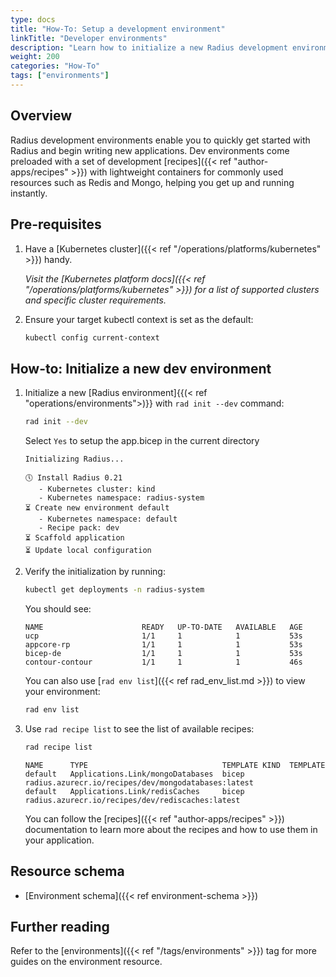 ```yaml
---
type: docs
title: "How-To: Setup a development environment"
linkTitle: "Developer environments"
description: "Learn how to initialize a new Radius development environment"
weight: 200
categories: "How-To"
tags: ["environments"]
---
```


## Overview 

Radius development environments enable you to quickly get started with Radius and begin writing new applications. Dev environments come preloaded with a set of development [recipes]({{< ref "author-apps/recipes" >}}) with lightweight containers for commonly used resources such as Redis and Mongo, helping you get up and running instantly.

## Pre-requisites

1. Have a [Kubernetes cluster]({{< ref "/operations/platforms/kubernetes" >}}) handy.

   *Visit the [Kubernetes platform docs]({{< ref "/operations/platforms/kubernetes" >}}) for a list of supported clusters and specific cluster requirements.*

1. Ensure your target kubectl context is set as the default:
   ```bash
   kubectl config current-context
   ```

## How-to: Initialize a new dev environment

1. Initialize a new [Radius environment]{{(< ref "operations/environments">)}} with `rad init --dev` command:
   ```bash
   rad init --dev
   ```
   
   Select `Yes` to setup the app.bicep in the current directory

   ```
   Initializing Radius...                                                
                                                                      
   🕔 Install Radius 0.21                                             
      - Kubernetes cluster: kind
      - Kubernetes namespace: radius-system                              
   ⏳ Create new environment default                                     
      - Kubernetes namespace: default                                    
      - Recipe pack: dev                                                 
   ⏳ Scaffold application                                          
   ⏳ Update local configuration                                                 
   ```                                             

2. Verify the initialization by running:
   ```bash
   kubectl get deployments -n radius-system
   ```

   You should see:

   ```
   NAME                      READY   UP-TO-DATE   AVAILABLE   AGE
   ucp                       1/1     1            1           53s
   appcore-rp                1/1     1            1           53s
   bicep-de                  1/1     1            1           53s
   contour-contour           1/1     1            1           46s
   ```

   You can also use [`rad env list`]({{< ref rad_env_list.md >}}) to view your environment:
   
   ```bash
   rad env list
   ```
3. Use `rad recipe list` to see the list of available recipes:
   ```bash
   rad recipe list
   ```
   ```
   NAME      TYPE                              TEMPLATE KIND  TEMPLATE
   default   Applications.Link/mongoDatabases  bicep          radius.azurecr.io/recipes/dev/mongodatabases:latest
   default   Applications.Link/redisCaches     bicep          radius.azurecr.io/recipes/dev/rediscaches:latest
   ``` 
   You can follow the [recipes]({{< ref "author-apps/recipes" >}}) documentation to learn more about the recipes and how to use them in your application.

## Resource schema 

- [Environment schema]({{< ref environment-schema >}})

## Further reading

Refer to the [environments]({{< ref "/tags/environments" >}}) tag for more guides on the environment resource.
